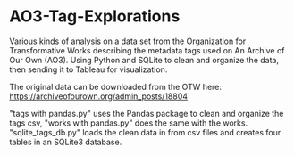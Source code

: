 # AO3-Tag-Explorations
Various kinds of analysis on a data set from the Organization for Transformative Works describing the metadata tags used on An Archive of Our Own (AO3). Using Python and SQLite to clean and organize the data, then sending it to Tableau for visualization.

The original data can be downloaded from the OTW here: https://archiveofourown.org/admin_posts/18804

"tags with pandas.py" uses the Pandas package to clean and organize the tags csv, "works with pandas.py" does the same with the works. 
"sqlite_tags_db.py" loads the clean data in from csv files and creates four tables in an SQLite3 database.
